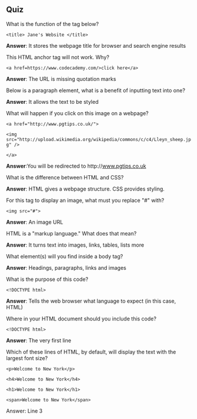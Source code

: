 ## Quiz

What is the function of the tag below?

`<title> Jane's Website </title>`

**Answer**: It stores the webpage title for browser and search engine results

This HTML anchor tag will not work. Why?

`<a href=https://www.codecademy.com/>click here</a>`

**Answer**: The URL is missing quotation marks

Below is a paragraph element, what is a benefit of inputting text into one?

**Answer**: It allows the text to be styled

What will happen if you click on this image on a webpage?

`<a href="http://www.pgtips.co.uk/">`

`<img src="http://upload.wikimedia.org/wikipedia/commons/c/c4/Lleyn_sheep.jpg" />`

`</a>`

**Answer**:You will be redirected to http:\/\/www.pgtips.co.uk

What is the difference between HTML and CSS?

**Answer**: HTML gives a webpage structure. CSS provides styling.

For this tag to display an image, what must you replace "\#" with?

`<img src="#">`

**Answer**: An image URL

HTML is a "markup language." What does that mean?

**Answer**: It turns text into images, links, tables, lists more

What element\(s\) will you find inside a body tag?

**Answer**: Headings, paragraphs, links and images

What is the purpose of this code?

`<!DOCTYPE html>`

**Answer**: Tells the web browser what language to expect \(in this case, HTML\)

Where in your HTML document should you include this code?

`<!DOCTYPE html>`

**Answer**: The very first line

Which of these lines of HTML, by default, will display the text with the largest font size?

```
<p>Welcome to New York</p>
```

```
<h4>Welcome to New York</h4>
```

```
<h1>Welcome to New York</h1>
```

```
<span>Welcome to New York</span>
```

Answer: Line 3

